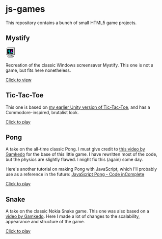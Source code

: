 # js-games

This repository contains a bunch of small HTML5 game projects.

## Mystify

![Mystify icon](./mystify-icon.png?raw=true "Mystify")

Recreation of the classic Windows screensaver Mystify. This one is not a game, but fits here nonetheless.

[Click to view](https://tatuarvela.github.io/js-games/mystify.html)

## Tic-Tac-Toe

This one is based on [my earlier Unity version of Tic-Tac-Toe](https://github.com/TatuArvela/Unity-Tic-Tac-Toe), and has a Commodore-inspired, brutalist look.

[Click to play](https://tatuarvela.github.io/js-games/tic-tac-toe.html)

## Pong

A take on the all-time classic Pong. I must give credit to [this video by Gamkedo](https://www.youtube.com/watch?v=KoWqdEACyLI) for the base of this little game. I have rewritten most of the code, but the physics are slightly flawed. I might fix this (again) some day.

Here's another tutorial on making Pong with JavaScript, which I'll probably use as a reference in the future: [JavaScript Pong - Code inComplete](https://codeincomplete.com/posts/javascript-pong/)

[Click to play](https://tatuarvela.github.io/js-games/pong.html)

## Snake

A take on the classic Nokia Snake game. This one was also based on a [video by Gamkedo](https://www.youtube.com/watch?v=xGmXxpIj6vs). Here I made a lot of changes to the scalability, appearance and structure of the game.

[Click to play](https://tatuarvela.github.io/js-games/snake.html)
